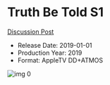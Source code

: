 # Truth Be Told S1

[Discussion Post](https://www.avsforum.com/threads/bass-eq-for-filtered-movies.2995212/post-58955460)

* Release Date: 2019-01-01
* Production Year: 2019
* Format: AppleTV DD+ATMOS

![img 0](https://i.imgur.com/cNLo5Vu.jpg)

